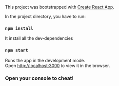 This project was bootstrapped with [Create React App](https://github.com/facebook/create-react-app).

In the project directory, you have to run:

### `npm install`

It install all the dev-dependencies<br/>

### `npm start`

Runs the app in the development mode.<br>
Open [http://localhost:3000](http://localhost:3000) to view it in the browser.

### Open your console to cheat!
